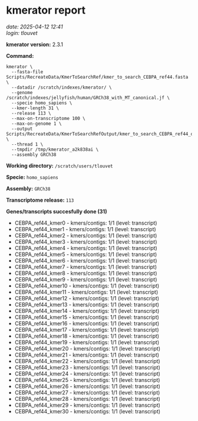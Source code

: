 # kmerator report
*date: 2025-04-12 12:41*  
*login: tlouvet*

**kmerator version:** 2.3.1

**Command:**

```
kmerator \
  --fasta-file Scripts/RecreateData/KmerToSearchRef/kmer_to_search_CEBPA_ref44.fasta \
  --datadir /scratch/indexes/kmerator/ \
  --genome /scratch/indexes/jellyfish/human/GRCh38_with_MT_canonical.jf \
  --specie homo_sapiens \
  --kmer-length 31 \
  --release 113 \
  --max-on-transcriptome 100 \
  --max-on-genome 1 \
  --output Scripts/RecreateData/KmerToSearchRefOutput/kmer_to_search_CEBPA_ref44_output \
  --thread 1 \
  --tmpdir /tmp/kmerator_a2k838ai \
  --assembly GRCh38
```

**Working directory:** `/scratch/users/tlouvet`

**Specie:** `homo_sapiens`

**Assembly:** `GRCh38`

**Transcriptome release:** `113`

**Genes/transcripts succesfully done (31)**

- CEBPA_ref44_kmer0 - kmers/contigs: 1/1 (level: transcript)
- CEBPA_ref44_kmer1 - kmers/contigs: 1/1 (level: transcript)
- CEBPA_ref44_kmer2 - kmers/contigs: 1/1 (level: transcript)
- CEBPA_ref44_kmer3 - kmers/contigs: 1/1 (level: transcript)
- CEBPA_ref44_kmer4 - kmers/contigs: 1/1 (level: transcript)
- CEBPA_ref44_kmer5 - kmers/contigs: 1/1 (level: transcript)
- CEBPA_ref44_kmer6 - kmers/contigs: 1/1 (level: transcript)
- CEBPA_ref44_kmer7 - kmers/contigs: 1/1 (level: transcript)
- CEBPA_ref44_kmer8 - kmers/contigs: 1/1 (level: transcript)
- CEBPA_ref44_kmer9 - kmers/contigs: 1/1 (level: transcript)
- CEBPA_ref44_kmer10 - kmers/contigs: 1/1 (level: transcript)
- CEBPA_ref44_kmer11 - kmers/contigs: 1/1 (level: transcript)
- CEBPA_ref44_kmer12 - kmers/contigs: 1/1 (level: transcript)
- CEBPA_ref44_kmer13 - kmers/contigs: 1/1 (level: transcript)
- CEBPA_ref44_kmer14 - kmers/contigs: 1/1 (level: transcript)
- CEBPA_ref44_kmer15 - kmers/contigs: 1/1 (level: transcript)
- CEBPA_ref44_kmer16 - kmers/contigs: 1/1 (level: transcript)
- CEBPA_ref44_kmer17 - kmers/contigs: 1/1 (level: transcript)
- CEBPA_ref44_kmer18 - kmers/contigs: 1/1 (level: transcript)
- CEBPA_ref44_kmer19 - kmers/contigs: 1/1 (level: transcript)
- CEBPA_ref44_kmer20 - kmers/contigs: 1/1 (level: transcript)
- CEBPA_ref44_kmer21 - kmers/contigs: 1/1 (level: transcript)
- CEBPA_ref44_kmer22 - kmers/contigs: 1/1 (level: transcript)
- CEBPA_ref44_kmer23 - kmers/contigs: 1/1 (level: transcript)
- CEBPA_ref44_kmer24 - kmers/contigs: 1/1 (level: transcript)
- CEBPA_ref44_kmer25 - kmers/contigs: 1/1 (level: transcript)
- CEBPA_ref44_kmer26 - kmers/contigs: 1/1 (level: transcript)
- CEBPA_ref44_kmer27 - kmers/contigs: 1/1 (level: transcript)
- CEBPA_ref44_kmer28 - kmers/contigs: 1/1 (level: transcript)
- CEBPA_ref44_kmer29 - kmers/contigs: 1/1 (level: transcript)
- CEBPA_ref44_kmer30 - kmers/contigs: 1/1 (level: transcript)
